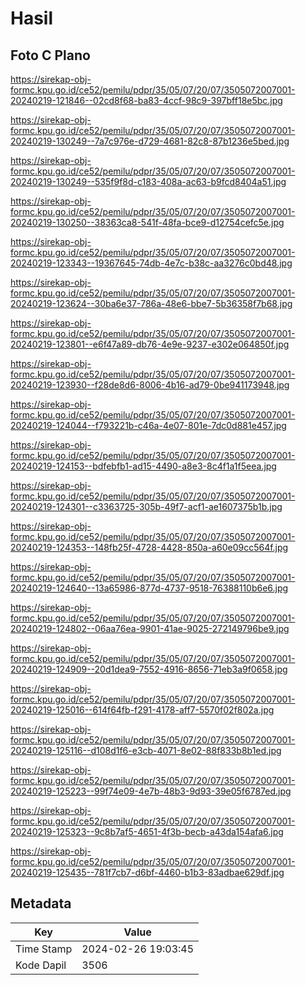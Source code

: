 # Hasil

## Foto C Plano

https://sirekap-obj-formc.kpu.go.id/ce52/pemilu/pdpr/35/05/07/20/07/3505072007001-20240219-121846--02cd8f68-ba83-4ccf-98c9-397bff18e5bc.jpg

https://sirekap-obj-formc.kpu.go.id/ce52/pemilu/pdpr/35/05/07/20/07/3505072007001-20240219-130249--7a7c976e-d729-4681-82c8-87b1236e5bed.jpg

https://sirekap-obj-formc.kpu.go.id/ce52/pemilu/pdpr/35/05/07/20/07/3505072007001-20240219-130249--535f9f8d-c183-408a-ac63-b9fcd8404a51.jpg

https://sirekap-obj-formc.kpu.go.id/ce52/pemilu/pdpr/35/05/07/20/07/3505072007001-20240219-130250--38363ca8-541f-48fa-bce9-d12754cefc5e.jpg

https://sirekap-obj-formc.kpu.go.id/ce52/pemilu/pdpr/35/05/07/20/07/3505072007001-20240219-123343--19367645-74db-4e7c-b38c-aa3276c0bd48.jpg

https://sirekap-obj-formc.kpu.go.id/ce52/pemilu/pdpr/35/05/07/20/07/3505072007001-20240219-123624--30ba6e37-786a-48e6-bbe7-5b36358f7b68.jpg

https://sirekap-obj-formc.kpu.go.id/ce52/pemilu/pdpr/35/05/07/20/07/3505072007001-20240219-123801--e6f47a89-db76-4e9e-9237-e302e064850f.jpg

https://sirekap-obj-formc.kpu.go.id/ce52/pemilu/pdpr/35/05/07/20/07/3505072007001-20240219-123930--f28de8d6-8006-4b16-ad79-0be941173948.jpg

https://sirekap-obj-formc.kpu.go.id/ce52/pemilu/pdpr/35/05/07/20/07/3505072007001-20240219-124044--f793221b-c46a-4e07-801e-7dc0d881e457.jpg

https://sirekap-obj-formc.kpu.go.id/ce52/pemilu/pdpr/35/05/07/20/07/3505072007001-20240219-124153--bdfebfb1-ad15-4490-a8e3-8c4f1a1f5eea.jpg

https://sirekap-obj-formc.kpu.go.id/ce52/pemilu/pdpr/35/05/07/20/07/3505072007001-20240219-124301--c3363725-305b-49f7-acf1-ae1607375b1b.jpg

https://sirekap-obj-formc.kpu.go.id/ce52/pemilu/pdpr/35/05/07/20/07/3505072007001-20240219-124353--148fb25f-4728-4428-850a-a60e09cc564f.jpg

https://sirekap-obj-formc.kpu.go.id/ce52/pemilu/pdpr/35/05/07/20/07/3505072007001-20240219-124640--13a65986-877d-4737-9518-76388110b6e6.jpg

https://sirekap-obj-formc.kpu.go.id/ce52/pemilu/pdpr/35/05/07/20/07/3505072007001-20240219-124802--06aa76ea-9901-41ae-9025-272149796be9.jpg

https://sirekap-obj-formc.kpu.go.id/ce52/pemilu/pdpr/35/05/07/20/07/3505072007001-20240219-124909--20d1dea9-7552-4916-8656-71eb3a9f0658.jpg

https://sirekap-obj-formc.kpu.go.id/ce52/pemilu/pdpr/35/05/07/20/07/3505072007001-20240219-125016--614f64fb-f291-4178-aff7-5570f02f802a.jpg

https://sirekap-obj-formc.kpu.go.id/ce52/pemilu/pdpr/35/05/07/20/07/3505072007001-20240219-125116--d108d1f6-e3cb-4071-8e02-88f833b8b1ed.jpg

https://sirekap-obj-formc.kpu.go.id/ce52/pemilu/pdpr/35/05/07/20/07/3505072007001-20240219-125223--99f74e09-4e7b-48b3-9d93-39e05f6787ed.jpg

https://sirekap-obj-formc.kpu.go.id/ce52/pemilu/pdpr/35/05/07/20/07/3505072007001-20240219-125323--9c8b7af5-4651-4f3b-becb-a43da154afa6.jpg

https://sirekap-obj-formc.kpu.go.id/ce52/pemilu/pdpr/35/05/07/20/07/3505072007001-20240219-125435--781f7cb7-d6bf-4460-b1b3-83adbae629df.jpg


## Metadata

| Key        | Value               |
| ---------- | ------------------- |
| Time Stamp | 2024-02-26 19:03:45 |
| Kode Dapil | 3506                |



